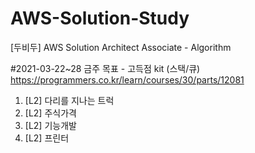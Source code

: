 # AWS-Solution-Study
[두비두] AWS Solution Architect Associate - Algorithm


#2021-03-22~28
금주 목표 - 고득점 kit (스택/큐)
https://programmers.co.kr/learn/courses/30/parts/12081
1. [L2] 다리를 지나는 트럭
2. [L2] 주식가격
3. [L2] 기능개발
4. [L2] 프린터
